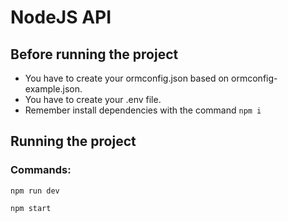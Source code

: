 # NodeJS API
## Before running the project
- You have to create your ormconfig.json based on ormconfig-example.json.
- You have to create your .env file.
- Remember install dependencies with the command ```npm i```
## Running the project
### Commands:
```npm run dev```

```npm start```
